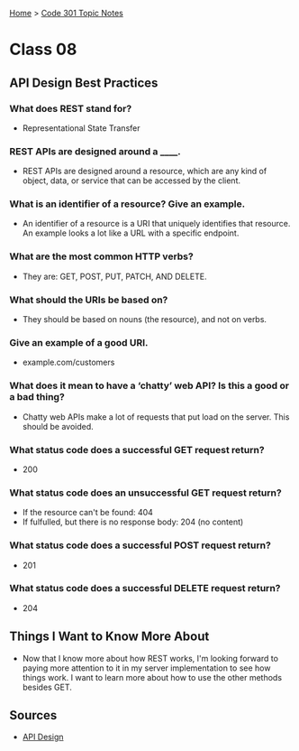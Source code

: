 [Home](../README.md) > [Code 301 Topic Notes](../301topicNotes.md)

# Class 08

## API Design Best Practices

### What does REST stand for?

- Representational State Transfer

### REST APIs are designed around a ____.

- REST APIs are designed around a resource, which are any kind of object, data, or service that can be accessed by the client.

### What is an identifier of a resource? Give an example.

- An identifier of a resource is a URI that uniquely identifies that resource. An example looks a lot like a URL with a specific endpoint.

### What are the most common HTTP verbs?

- They are: GET, POST, PUT, PATCH, AND DELETE.

### What should the URIs be based on?

- They should be based on nouns (the resource), and not on verbs.

### Give an example of a good URI.

- example.com/customers

### What does it mean to have a ‘chatty’ web API? Is this a good or a bad thing?
- Chatty web APIs make a lot of requests that put load on the server. This should be avoided.

### What status code does a successful GET request return?

- 200

### What status code does an unsuccessful GET request return?

- If the resource can't be found: 404
- If fulfulled, but there is no response body: 204 (no content)

### What status code does a successful POST request return?

- 201

### What status code does a successful DELETE request return?

- 204

## Things I Want to Know More About

- Now that I know more about how REST works, I'm looking forward to paying more attention to it in my server implementation to see how things work. I want to learn more about how to use the other methods besides GET.

## Sources

- [API Design](https://docs.microsoft.com/en-us/azure/architecture/best-practices/api-design)
